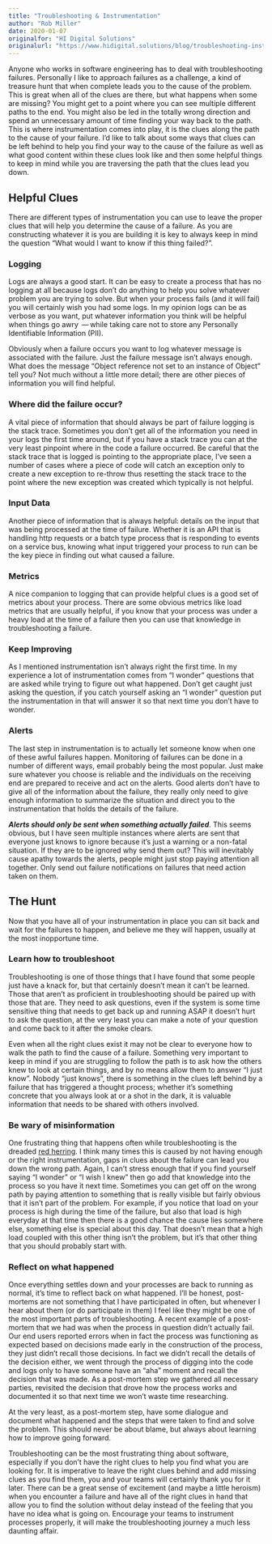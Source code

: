 ```yaml
---
title: "Troubleshooting & Instrumentation"
author: "Rob Miller"
date: 2020-01-07
originalfor: "HI Digital Solutions"
originalurl: "https://www.hidigital.solutions/blog/troubleshooting-instrumentation/"
---
```


Anyone who works in software engineering has to deal with troubleshooting failures.  Personally I like to approach failures as a challenge, a kind of treasure hunt that when complete leads you to the cause of the problem.  This is great when all of the clues are there, but what happens when some are missing?  You might get to a point where you can see multiple different paths to the end.  You might also be led in the totally wrong direction and spend an unnecessary amount of time finding your way back to the path.  This is where instrumentation comes into play, it is the clues along the path to the cause of your failure.  I’d like to talk about some ways that clues can be left behind to help you find your way to the cause of the failure as well as what good content within these clues look like and then some helpful things to keep in mind while you are traversing the path that the clues lead you down.


## Helpful Clues

There are different types of instrumentation you can use to leave the proper clues that will help you determine the cause of a failure.  As you are constructing whatever it is you are building it is key to always keep in mind the question “What would I want to know if this thing failed?”.


### Logging

Logs are always a good start.  It can be easy to create a process that has no logging at all because logs don’t do anything to help you solve whatever problem you are trying to solve.  But when your process fails (and it will fail) you will certainly wish you had some logs.  In my opinion logs can be as verbose as you want, put whatever information you think will be helpful when things go awry  — while taking care not to store any Personally Identifiable Information (PII).

Obviously when a failure occurs you want to log whatever message is associated with the failure.  Just the failure message isn’t always enough.  What does the message “Object reference not set to an instance of Object” tell you?  Not much without a little more detail; there are other pieces of information you will find helpful.


### Where did the failure occur?

A vital piece of information that should always be part of failure logging is the stack trace.   Sometimes you don’t get all of the information you need in your logs the first time around, but if you have a stack trace you can at the very least pinpoint where in the code a failure occurred.   Be careful that the stack trace that is logged is pointing to the appropriate place, I’ve seen a number of cases where a piece of code will catch an exception only to create a new exception to re-throw thus resetting the stack trace to the point where the new exception was created which typically is not helpful.


### Input Data

Another piece of information that is always helpful: details on the input that was being processed at the time of failure.  Whether it is an API that is handling http requests or a batch type process that is responding to events on a service bus, knowing what input triggered your process to run can be the key piece in finding out what caused a failure.


### Metrics

A nice companion to logging that can provide helpful clues is a good set of metrics about your process.  There are some obvious metrics like load metrics that are usually helpful, if you know that your process was under a heavy load at the time of a failure then you can use that knowledge in troubleshooting a failure.  


### Keep Improving

As I mentioned instrumentation isn’t always right the first time.  In my experience a lot of instrumentation comes from “I wonder” questions that are asked while trying to figure out what happened.  Don’t get caught just asking the question, if you catch yourself asking an “I wonder” question put the instrumentation in that will answer it so that next time you don’t have to wonder.


### Alerts

The last step in instrumentation is to actually let someone know when one of these awful failures happen.  Monitoring of failures can be done in a number of different ways, email probably being the most popular.  Just make sure whatever you choose is reliable and the individuals on the receiving end are prepared to receive and act on the alerts.  Good alerts don’t have to give all of the information about the failure, they really only need to give enough information to summarize the situation and direct you to the instrumentation that holds the details of the failure.

***Alerts should only be sent when something actually failed***.  This seems obvious, but I have seen multiple instances where alerts are sent that everyone just knows to ignore because it’s just a warning or a non-fatal situation.  If they are to be ignored why send them out?  This will inevitably cause apathy towards the alerts, people might just stop paying attention all together.   Only send out failure notifications on failures that need action taken on them.


## The Hunt

Now that you have all of your instrumentation in place you can sit back and wait for the failures to happen, and believe me they will happen, usually at the most inopportune time.  


### Learn how to troubleshoot

Troubleshooting is one of those things that I have found that some people just have a knack for, but that certainly doesn’t mean it can’t be learned.  Those that aren’t as proficient in troubleshooting should be paired up with those that are.  They need to ask questions, even if the system is some time sensitive thing that needs to get back up and running ASAP it doesn’t hurt to ask the question, at the very least you can make a note of your question and come back to it after the smoke clears.

Even when all the right clues exist it may not be clear to everyone how to walk the path to find the cause of a failure.  Something very important to keep in mind if you are struggling to follow the path is to ask how the others knew to look at certain things, and by no means allow them to answer “I just know”.  Nobody “just knows”, there is something in the clues left behind by a failure that has triggered a thought process; whether it’s something concrete that you always look at or a shot in the dark, it is valuable information that needs to be shared with others involved.


### Be wary of misinformation

One frustrating thing that happens often while troubleshooting is the dreaded [red herring](https://www.mentalfloss.com/article/562812/where-did-phrase-red-herring-originate).  I think many times this is caused by not having enough or the right instrumentation, gaps in clues about the failure can lead you down the wrong path.  Again, I can’t stress enough that if you find yourself saying “I wonder” or “I wish I knew” then go add that knowledge into the process so you have it next time.  Sometimes you can get off on the wrong path by paying attention to something that is really visible but fairly obvious that it isn’t part of the problem.  For example, if you notice that load on your process is high during the time of the failure, but also that load is high everyday at that time then there is a good chance the cause lies somewhere else, something else is special about this day.  That doesn’t mean that a high load coupled with this other thing isn’t the problem, but it’s that other thing that you should probably start with.


### Reflect on what happened

Once everything settles down and your processes are back to running as normal, it’s time to reflect back on what happened.  I’ll be honest, post-mortems are not something that I have participated in often, but whenever I hear about them (or do participate in them) I feel like they might be one of the most important parts of troubleshooting.  A recent example of a post-mortem that we had was when the process in question didn’t actually fail.  Our end users reported errors when in fact the process was functioning as expected based on decisions made early in the construction of the process, they just didn’t recall those decisions.  In fact we didn’t recall the details of the decision either, we went through the process of digging into the code and logs only to have someone have an “aha” moment and recall the decision that was made.  As a post-mortem step we gathered all necessary parties, revisited the decision that drove how the process works and documented it so that next time we won’t waste time researching. 

At the very least, as a post-mortem step, have some dialogue and document what happened and the steps that were taken to find and solve the problem.  This should never be about blame, but always about learning how to improve going forward.

Troubleshooting can be the most frustrating thing about software, especially if you don’t have the right clues to help you find what you are looking for.  It is imperative to leave the right clues behind and add missing clues as you find them, you and your teams will certainly thank you for it later.  There can be a great sense of excitement (and maybe a little heroism) when you encounter a failure and have all of the right clues in hand that allow you to find the solution without delay instead of the feeling that you have no idea what is going on.  Encourage your teams to instrument processes properly, it will make the troubleshooting journey a much less daunting affair.
